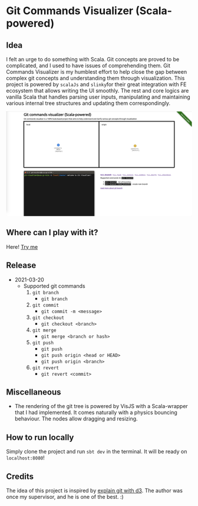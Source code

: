 # Git Commands Visualizer (Scala-powered)

## Idea

I felt an urge to do something with Scala. Git concepts are proved to be complicated, and I used to have issues of
comprehending them. Git Commands Visualizer is my humblest effort to help close the gap between complex git concepts
and understanding them through visualization. This project is powered by `scalaJs` and `slinky`for their great integration
with FE ecosystem that allows writing the UI smoothly. The rest and core logics are vanilla Scala that handles parsing
user inputs, manipulating and maintaining various internal tree structures and updating them correspondingly.

![Visualizer](img.png)

## Where can I play with it?

Here! [Try me](http://github.com)

## Release
* 2021-03-20
  * Supported git commands
    1. `git branch`
       - `git branch`
    2. `git commit`
       - `git commit -m <message>`
    3. `git checkout`
       - `git checkout <branch>`
    4. `git merge`
       - `git merge <branch or hash>`
    5. `git push`
       - `git push`
       - `git push origin <head or HEAD>`
       - `git push origin <branch>` 
    6. `git revert`
       - `git revert <commit>`
    
## Miscellaneous
* The rendering of the git tree is powered by VisJS with a Scala-wrapper that I had implemented. It comes naturally with
a physics bouncing behaviour. The nodes allow dragging and resizing.


## How to run locally
Simply clone the project and run `sbt dev` in the terminal. It will be ready on `localhost:8080`!

## Credits
The idea of this project is inspired by [explain git with d3](https://onlywei.github.io/explain-git-with-d3/). The author
was once my supervisor, and he is one of the best. :)

